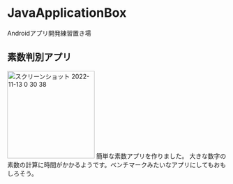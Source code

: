 # JavaApplicationBox
Androidアプリ開発練習置き場
## 素数判別アプリ
<img width="200" alt="スクリーンショット 2022-11-13 0 30 38" src="https://user-images.githubusercontent.com/28498918/201507667-22603425-2b6c-4336-b57e-0d760151ab19.png">
簡単な素数アプリを作りました。 大きな数字の素数の計算に時間がかかるようです。ベンチマークみたいなアプリにしてもおもしろそう。
